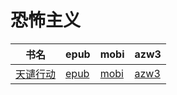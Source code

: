 # 恐怖主义

| 书名 | epub | mobi | azw3 |
| --- | --- | --- | --- |
| [天谴行动](http://ct.dalanmei.com/f/31084289-571789176-000669) | [epub](http://ct.dalanmei.com/f/31084289-571789176-000669) | [mobi](http://ct.dalanmei.com/f/31084289-571456695-82e3fc) | [azw3](http://ct.dalanmei.com/f/31084289-571894211-3a87ad) |
